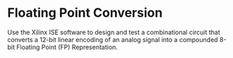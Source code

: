 Floating Point Conversion
===========

Use the Xilinx ISE software to design and test a combinational circuit that converts a 12-bit linear encoding of an analog signal into a compounded 8-bit Floating Point (FP) Representation.